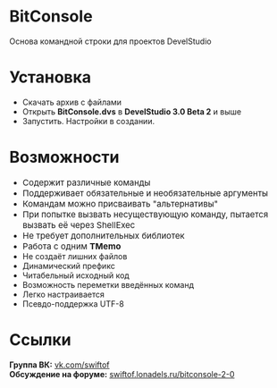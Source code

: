 # BitConsole
Основа командной строки для проектов DevelStudio

<h1>Установка</h1>
<ul>
<li>Скачать архив с файлами</li>
<li>Открыть <b>BitConsole.dvs</b> в <b>DevelStudio 3.0 Beta 2</b> и выше</li>
<li>Запустить. Настройки в создании.</li>
</ul>


<h1>Возможности</h1>
<ul>
<li><span style="font-size: 15px">Содержит различные команды</span></li>
<li><span style="font-size: 15px">Поддерживает обязательные и необязательные аргументы</span></li>
<li><span style="font-size: 15px">Командам можно присваивать "альтернативы"</span></li>
<li><span style="font-size: 15px">При попытке вызвать несуществующую команду, пытается вызвать её через ShellExec</span></li>
<li><span style="font-size: 15px">Не требует дополнительных библиотек</span></li>
<li><span style="font-size: 15px">Работа с одним <b>TMemo</b></span></li>
<li>Не создаёт лишних файлов</li>
<li>Динамический префикс</li>
<li>Читабельный исходный код</li>
<li>Возможность переметки введённых команд</li>
<li>Легко настраивается</li>
<li>Псевдо-поддержка UTF-8</li>
</ul>

<h1>Ссылки</h1>
<b>Группа ВК:</b> <a href="http://vk.com/swiftof">vk.com/swiftof</a><br>
<b>Обсуждение на форуме:</b> <a href="http://swiftof.lonadels.ru/bitconsole-2-0">swiftof.lonadels.ru/bitconsole-2-0</a>
